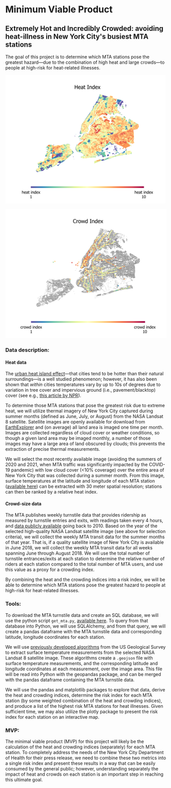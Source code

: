 # Minimum Viable Product
## Extremely Hot and Incredibly Crowded: avoiding heat-illness in New York City's busiest MTA stations

The goal of this project is to determine which MTA stations pose the greatest hazard&mdash;due to the combination of high heat and large crowds&mdash;to people at high-risk for heat-related illnesses.

<img src="https://github.com/hmlewis-astro/mta_analysis/blob/main/heat_data/data/output/analysis_out/final/plots/new-york-heat-index.png" width="500" />


![crowd index map](https://github.com/hmlewis-astro/mta_analysis/blob/main/heat_data/data/output/analysis_out/final/plots/new-york-crowd-index.png)

### Data description:

#### Heat data
The [urban heat island effect](https://scied.ucar.edu/learning-zone/climate-change-impacts/urban-heat-islands)&mdash;that cities tend to be hotter than their natural surroundings&mdash;is a well studied phenomenon; however, it has also been shown that *within* cities temperatures vary by up to 10s of degrees due to variation in tree cover and impervious ground (i.e., pavement/blacktop) cover (see e.g., [this article by NPR](https://www.npr.org/2019/09/03/754044732/as-rising-heat-bakes-u-s-cities-the-poor-often-feel-it-most)).

To determine those MTA stations that pose the greatest risk due to extreme heat, we will utilize thermal imagery of New York City captured during summer months (defined as June, July, or August) from the NASA Landsat 8 satellite. Satellite images are openly available for download from [EarthExplorer](https://earthexplorer.usgs.gov/) and (on average) all land area is imaged one time per month. Images are collected regardless of cloud cover or weather conditions, so though a given land area may be imaged monthly, a number of those images may have a large area of land obscured by clouds; this prevents the extraction of precise thermal measurements.

We will select the most recently available image (avoiding the summers of 2020 and 2021, when MTA traffic was significantly impacted by the COVID-19 pandemic) with low cloud cover (<10% coverage) over the entire area of New York City that was collected during a summer month. From this image, surface temperatures at the latitude and longitude of each MTA station ([available here](http://web.mta.info/developers/developer-data-terms.html#data)) can be extracted with 30 meter spatial resolution; stations can then be ranked by a relative heat index.

#### Crowd-size data
The MTA publishes weekly turnstile data that provides ridership as measured by turnstile entries and exits, with readings taken every 4 hours, and [data publicly available](http://web.mta.info/developers/turnstile.html) going back to 2010. Based on the year of the selected high-quality NASA Landsat satellite image (see above for selection criteria), we will collect the weekly MTA transit data for the summer months of that year. That is, if a quality satellite image of New York City is available in June 2018, we will collect the weekly MTA transit data for all weeks spanning June through August 2018. We will use the total number of turnstile entrances/exits at each station to determine the relative number of riders at each station compared to the total number of MTA users, and use this value as a proxy for a crowding index.
<!--This calculation will assume that all stations are the same size (i.e., area in square feet), which may be a flawed assumption.-->

By combining the heat and the crowding indices into a risk index, we will be able to determine which MTA stations pose the greatest hazard to people at high-risk for heat-related illnesses.

### Tools:

To download the MTA turnstile data and create an SQL database, we will use the python script `get_mta.py`, [available here](get_mta.py). To query from that database into Python, we will use SQLAlchemy, and from that query, we will create a pandas dataframe with the MTA turnstile data  and corresponding latitude, longitude coordinates for each station.

We will use [previously developed algorithms](https://www.usgs.gov/core-science-systems/nli/landsat/landsat-collection-2-surface-temperature) from the US Geological Survey to extract surface temperature measurements from the selected NASA Landsat 8 satellite image. These algorithms create a `.geojson` file with surface temperature measurements, and the corresponding latitude and longitude coordinates at each measurement, over the image area. This file will be read into Python with the geopandas package, and can be merged with the pandas dataframe containing the MTA turnstile data.

We will use the pandas and matplotlib packages to explore that data, derive the heat and crowding indices, determine the risk index for each MTA station (by some weighted combination of the heat and crowding indices), and produce a list of the highest risk MTA stations for heat illnesses. Given sufficient time, we may also utilize the plotly package to present the risk index for each station on an interactive map.


### MVP:

The minimal viable product (MVP) for this project will likely be the calculation of the heat and crowding indices (separately) for each MTA station. To completely address the needs of the New York City Department of Health for their press release, we need to combine these two metrics into a single risk index and present these results in a way that can be easily consumed by the general public; however, understanding separately the impact of heat and crowds on each station is an important step in reaching this ultimate goal.
